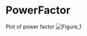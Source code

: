 # PowerFactor
Plot of power factor
![Figure_1](https://github.com/user-attachments/assets/4203994b-fe17-4351-839b-66af02f60419)
